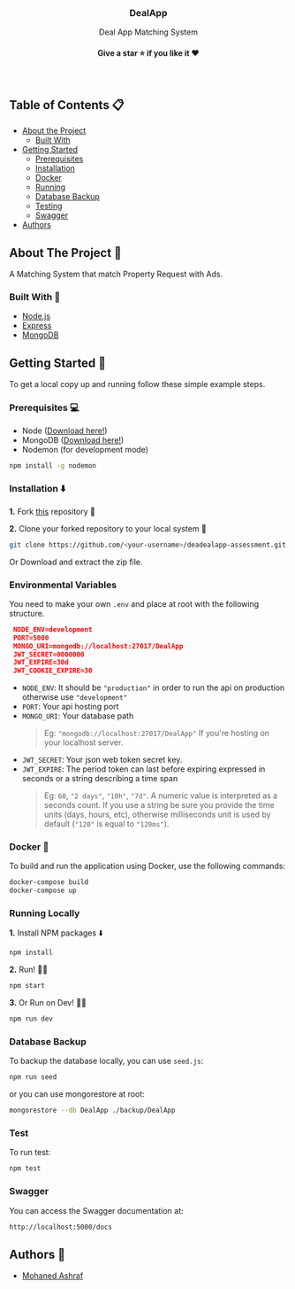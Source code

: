 <br />
<p align="center">
  <a href="https://doryapi.herokuapp.com">
  </a>

  <h3 align="center">DealApp </h3>

  <p align="center">
  Deal App Matching System
    <br />
    <h4 align="center">Give a star ⭐ if you like it ❤️  </h4>
    <br/>
</p>

<!-- TABLE OF CONTENTS -->

## Table of Contents 📋

- [About the Project](#about-the-project-eyes)
  - [Built With](#built-with-hammer)
- [Getting Started](#getting-started-rocket)
  - [Prerequisites](#prerequisites-computer)
  - [Installation](#installation-arrow_down)
  - [Docker](#docker-whale)
  - [Running](#running-running_man)
  - [Database Backup](#database-backup-disk)
  - [Testing](#testing)
  - [Swagger](#swagger)
- [Authors](#authors-closed_book)
<!-- ABOUT THE PROJECT -->

## About The Project :eyes:

A Matching System that match Property Request with Ads.

### Built With :hammer:

- [Node.js](https://nodejs.org)
- [Express](https://expressjs.com)
- [MongoDB](https://www.mongodb.com)

<!-- GETTING STARTED -->

## Getting Started 🚀

To get a local copy up and running follow these simple example steps.

### Prerequisites 💻

- Node ([Download here!](https://nodejs.org/en/download))
- MongoDB ([Download here!](https://www.mongodb.com/try/download/community))
- Nodemon (for development mode)

```sh
npm install -g nodemon
```

### Installation :arrow_down:

**1.** Fork [this](https://github.com/aman-atg/doryapi) repository :fork_and_knife:

**2.** Clone your forked repository to your local system :busts_in_silhouette:

```sh
git clone https://github.com/<your-username>/deadealapp-assessment.git
```

Or Download and extract the zip file.

### Environmental Variables

You need to make your own `.env` and place at root with the following structure.

```json
 NODE_ENV=development
 PORT=5000
 MONGO_URI=mongodb://localhost:27017/DealApp
 JWT_SECRET=0000000
 JWT_EXPIRE=30d
 JWT_COOKIE_EXPIRE=30
```

- `NODE_ENV`: It should be `"production"` in order to run the api on production otherwise use `"development"`
- `PORT`: Your api hosting port
- `MONGO_URI`: Your database path
  > Eg: `"mongodb://localhost:27017/DealApp"` If you're hosting on your localhost server.
- `JWT_SECRET`: Your json web token secret key.
- `JWT_EXPIRE`: The period token can last before expiring expressed in seconds or a string describing a time span
  > Eg: `60`, `"2 days"`, `"10h"`, `"7d"`. A numeric value is interpreted as a seconds count. If you use a string be sure you provide the time units (days, hours, etc), otherwise milliseconds unit is used by default (`"120"` is equal to `"120ms"`).

### Docker :whale:

To build and run the application using Docker, use the following commands:

```sh
docker-compose build
docker-compose up
```

### Running Locally

**1.** Install NPM packages :arrow_down:

```sh
npm install
```

**2.** Run! :running_man:

```sh
npm start
```

**3.** Or Run on Dev! :running_man:

```sh
npm run dev
```

### Database Backup

To backup the database locally, you can use `seed.js`:

```sh
npm run seed
```

or you can use mongorestore at root:

```sh
mongorestore --db DealApp ./backup/DealApp
```

### Test

To run test:

```sh
npm test
```

### Swagger

You can access the Swagger documentation at:

```sh
http://localhost:5000/docs
```

## Authors 📝

- [Mohaned Ashraf](https://github.com/MohanedAshraf)

